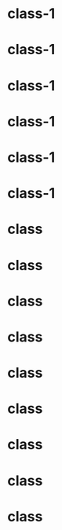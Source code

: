 # class-1
# class-1
# class-1
# class-1
# class-1
# class-1
# class
# class
# class
# class
# class
# class
# class
# class
# class

